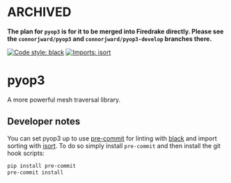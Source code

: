 # ARCHIVED

**The plan for `pyop3` is for it to be merged into Firedrake directly. Please see the `connorjward/pyop3` and `connorjward/pyop3-develop` branches there.**

[![Code style: black](https://img.shields.io/badge/code%20style-black-000000.svg)](https://github.com/psf/black)
[![Imports: isort](https://img.shields.io/badge/%20imports-isort-%231674b1?style=flat&labelColor=ef8336)](https://pycqa.github.io/isort/)

# pyop3
A more powerful mesh traversal library.

## Developer notes
You can set pyop3 up to use [pre-commit](https://pre-commit.com/) for linting with [black](https://github.com/psf/black) and import sorting with [isort](https://pycqa.github.io/isort/index.html). To do so simply install `pre-commit` and then install the git hook scripts:

```bash
pip install pre-commit
pre-commit install
```
